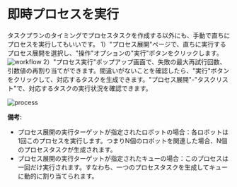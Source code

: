 # 即時プロセスを実行
タスクプランのタイミングでプロセスタスクを作成する以外にも、手動で直ちにプロセスを実行してもいいです。
1）"プロセス展開"ページで、直ちに実行するプロセス展開を選択し、"操作"オプションの"実行"ボタンをクリックします。
![workflow](https://docimages.blob.core.chinacloudapi.cn/images/Console/process/V3workflow8.png)
2）"プロセス実行"ポップアップ画面で、失敗の最大再試行回数、引数値の再割り当てができます。間違いがないことを確認したら、"実行"ボタンをクリックして、対応するタスクを生成できます。"プロセス展開"-"タスクリスト"で、対応するタスクの実行状況を確認できます。

![process](https://docimages.blob.core.chinacloudapi.cn/images/Console/process/V3workflow9.png)


**備考:**
- プロセス展開の実行ターゲットが指定されたロボットの場合：各ロボットは1回このプロセスを実行します。つまりN個のロボットを関連した場合、N個のプロセスタスクが生成されます。
- プロセス展開の実行ターゲットが指定されたキューの場合：このプロセスは一回だけ実行されます。すなわち、一つのプロセスタスクを生成してキューに動的に割り当てられます。
